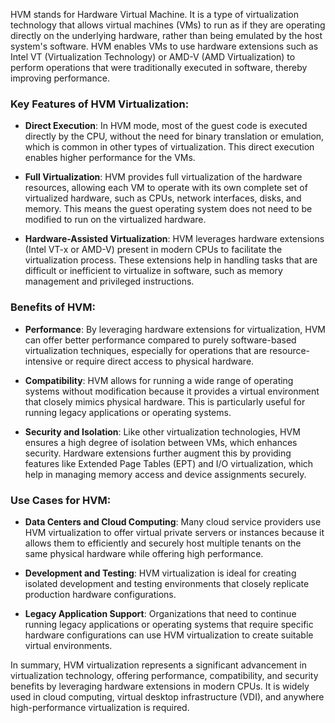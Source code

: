 HVM stands for Hardware Virtual Machine. It is a type of virtualization technology that allows virtual machines (VMs) to run as if they are operating directly on the underlying hardware, rather than being emulated by the host system's software. HVM enables VMs to use hardware extensions such as Intel VT (Virtualization Technology) or AMD-V (AMD Virtualization) to perform operations that were traditionally executed in software, thereby improving performance.

### Key Features of HVM Virtualization:

- **Direct Execution**: In HVM mode, most of the guest code is executed directly by the CPU, without the need for binary translation or emulation, which is common in other types of virtualization. This direct execution enables higher performance for the VMs.

- **Full Virtualization**: HVM provides full virtualization of the hardware resources, allowing each VM to operate with its own complete set of virtualized hardware, such as CPUs, network interfaces, disks, and memory. This means the guest operating system does not need to be modified to run on the virtualized hardware.

- **Hardware-Assisted Virtualization**: HVM leverages hardware extensions (Intel VT-x or AMD-V) present in modern CPUs to facilitate the virtualization process. These extensions help in handling tasks that are difficult or inefficient to virtualize in software, such as memory management and privileged instructions.

### Benefits of HVM:

- **Performance**: By leveraging hardware extensions for virtualization, HVM can offer better performance compared to purely software-based virtualization techniques, especially for operations that are resource-intensive or require direct access to physical hardware.

- **Compatibility**: HVM allows for running a wide range of operating systems without modification because it provides a virtual environment that closely mimics physical hardware. This is particularly useful for running legacy applications or operating systems.

- **Security and Isolation**: Like other virtualization technologies, HVM ensures a high degree of isolation between VMs, which enhances security. Hardware extensions further augment this by providing features like Extended Page Tables (EPT) and I/O virtualization, which help in managing memory access and device assignments securely.

### Use Cases for HVM:

- **Data Centers and Cloud Computing**: Many cloud service providers use HVM virtualization to offer virtual private servers or instances because it allows them to efficiently and securely host multiple tenants on the same physical hardware while offering high performance.

- **Development and Testing**: HVM virtualization is ideal for creating isolated development and testing environments that closely replicate production hardware configurations.

- **Legacy Application Support**: Organizations that need to continue running legacy applications or operating systems that require specific hardware configurations can use HVM virtualization to create suitable virtual environments.

In summary, HVM virtualization represents a significant advancement in virtualization technology, offering performance, compatibility, and security benefits by leveraging hardware extensions in modern CPUs. It is widely used in cloud computing, virtual desktop infrastructure (VDI), and anywhere high-performance virtualization is required.
